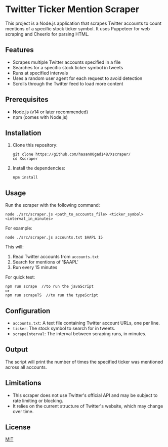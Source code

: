 # Twitter Ticker Mention Scraper

This project is a Node.js application that scrapes Twitter accounts to count mentions of a specific stock ticker symbol. It uses Puppeteer for web scraping and Cheerio for parsing HTML.

## Features

- Scrapes multiple Twitter accounts specified in a file
- Searches for a specific stock ticker symbol in tweets
- Runs at specified intervals
- Uses a random user agent for each request to avoid detection
- Scrolls through the Twitter feed to load more content

## Prerequisites

- Node.js (v14 or later recommended)
- npm (comes with Node.js)

## Installation

1. Clone this repository:
   ```
   git clone https://github.com/hasan00gad148/Xscraper/
   cd Xscraper
   ```

2. Install the dependencies:
   ```
   npm install
   ```

## Usage

Run the scraper with the following command:

```
node ./src/scraper.js <path_to_accounts_file> <ticker_symbol> <interval_in_minutes>
```

For example:
```
node ./src/scraper.js accounts.txt $AAPL 15
```

This will:
1. Read Twitter accounts from `accounts.txt`
2. Search for mentions of '$AAPL'
3. Run every 15 minutes



For quick test: 
```
npm run scrape  //to run the javaScript
or 
npm run scrapeTS  //to run the typeScript
```

## Configuration
- `accounts.txt`: A text file containing Twitter account URLs, one per line.
- `ticker`: The stock symbol to search for in tweets.
- `scrapeInterval`: The interval between scraping runs, in minutes.

## Output
The script will print the number of times the specified ticker was mentioned across all accounts.
## Limitations

- This scraper does not use Twitter's official API and may be subject to rate limiting or blocking.
- It relies on the current structure of Twitter's website, which may change over time.


## License

[MIT](https://choosealicense.com/licenses/mit/)
